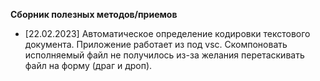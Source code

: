 **Сборник полезных методов/приемов**

* [22.02.2023] Автоматическое определение кодировки текстового документа. 
Приложение работает из под vsc. Скомпоновать исполняемый файл не получилось из-за желания перетаскивать файл на форму (драг и дроп).